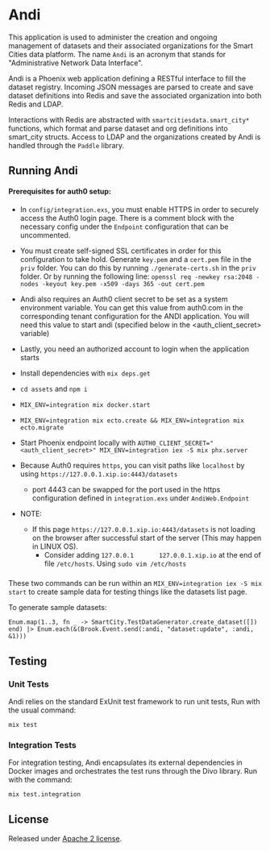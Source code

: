 # Andi

This application is used to administer the creation and ongoing management of datasets and their associated organizations for the Smart Cities data platform. The name `Andi` is an acronym that stands for "Administrative Network Data Interface".

Andi is a Phoenix web application defining a RESTful interface to fill the dataset registry. Incoming JSON messages are parsed to create and save dataset definitions into Redis and save the associated organization into both Redis and LDAP.

Interactions with Redis are abstracted with `smartcitiesdata.smart_city*` functions, which format and parse dataset and org definitions into smart_city structs. Access to LDAP and the organizations created by Andi is handled through the `Paddle` library.

## Running Andi

#### Prerequisites for auth0 setup: 
- In `config/integration.exs`, you must enable HTTPS in order to securely access the Auth0 login page. There is a comment block with the necessary config under the `Endpoint` configuration that can be uncommented.
- You must create self-signed SSL certificates in order for this configuration to take hold. Generate `key.pem` and a `cert.pem` file in the `priv` folder. You can do this by running `./generate-certs.sh` in the `priv` folder. Or by running the following line: `openssl req -newkey rsa:2048 -nodes -keyout key.pem -x509 -days 365 -out cert.pem`
- Andi also requires an Auth0 client secret to be set as a system environment variable. You can get this value from auth0.com in the corresponding tenant configuration for the ANDI application. You will need this value to start andi (specified below in the <auth_client_secret> variable)
- Lastly, you need an authorized account to login when the application starts


- Install dependencies with `mix deps.get`
- `cd assets` and `npm i`
- `MIX_ENV=integration mix docker.start`
- `MIX_ENV=integration mix ecto.create && MIX_ENV=integration mix ecto.migrate`
- Start Phoenix endpoint locally with `AUTH0_CLIENT_SECRET="<auth_client_secret>" MIX_ENV=integration iex -S mix phx.server`
- Because Auth0 requires `https`, you can visit paths like `localhost` by using `https://127.0.0.1.xip.io:4443/datasets`
	- port 4443 can be swapped for the port used in the https configuration defined in `integration.exs` under `AndiWeb.Endpoint`

- NOTE:
  - If this page `https://127.0.0.1.xip.io:4443/datasets` is not loading on the browser after successful start of the server (This may happen in LINUX OS).
    - Consider adding `127.0.0.1       127.0.0.1.xip.io` at the end of file `/etc/hosts`. Using `sudo vim /etc/hosts`

###

These two commands can be run within an `MIX_ENV=integration iex -S mix start` to create sample data for testing things like the datasets list page.

To generate sample datasets:
```
Enum.map(1..3, fn _ -> SmartCity.TestDataGenerator.create_dataset([]) end) |> Enum.each(&(Brook.Event.send(:andi, "dataset:update", :andi, &1)))
```

## Testing

### Unit Tests

Andi relies on the standard ExUnit test framework to run unit tests, Run with the usual command:

`mix test`

### Integration Tests

For integration testing, Andi encapsulates its external dependencies in Docker images and orchestrates the test runs through the Divo library. Run with the command:

`mix test.integration`

## License

Released under [Apache 2 license](https://github.com/Datastillery/smartcitiesdata/blob/master/LICENSE).